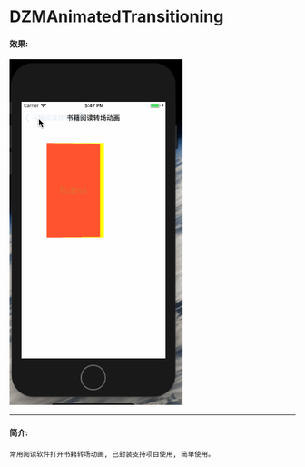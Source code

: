 # DZMAnimatedTransitioning

#### 效果:
![效果](gif_0.gif)

***
#### 简介:

    常用阅读软件打开书籍转场动画, 已封装支持项目使用, 简单使用。
